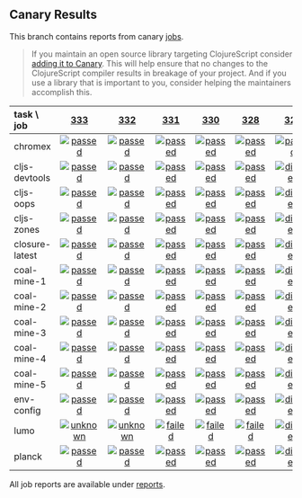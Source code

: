 ## Canary Results

This branch contains reports from canary [jobs](https://github.com/cljs-oss/canary/tree/jobs).

> If you maintain an open source library targeting ClojureScript consider [adding it to Canary](https://github.com/cljs-oss/canary/tree/master#how-to-participate). This will help ensure that no changes to the ClojureScript compiler results in breakage of your project. And if you use a library that is important to you, consider helping the maintainers accomplish this.

[//]: # (begin_overview_table)

| task \ job | <a href="reports/2018/03/30/job-000333-1.10.263-9c1c727" title="job #333 finished on 2018-03-30">333</a> | <a href="reports/2018/03/29/job-000332-1.10.248-574abb6" title="job #332 finished on 2018-03-29">332</a> | <a href="reports/2018/03/28/job-000331-1.10.244-875c42a" title="job #331 finished on 2018-03-28">331</a> | <a href="reports/2018/03/28/job-000330-1.10.244-875c42a" title="job #330 finished on 2018-03-28">330</a> | <a href="reports/2018/03/27/job-000328-1.10.242-9efb91b" title="job #328 finished on 2018-03-27">328</a> | <a href="reports/2018/03/26/job-000325-1.10.241-39609cb" title="job #325 finished on 2018-03-26">325</a> | <a href="reports/2018/03/26/job-000324-1.10.241-39609cb" title="job #324 finished on 2018-03-26">324</a> | <a href="reports/2018/03/25/job-000323-1.10.237-e951c9a" title="job #323 finished on 2018-03-25">323</a> | <a href="reports/2018/03/24/job-000322-1.10.235-207e2fb" title="job #322 finished on 2018-03-24">322</a> | <a href="reports/2018/03/24/job-000321-1.10.235-207e2fb" title="job #321 finished on 2018-03-24">321</a> |
| :--- | :---: | :---: | :---: | :---: | :---: | :---: | :---: | :---: | :---: | :---: |
| chromex | <a href="reports/2018/03/30/job-000333-1.10.263-9c1c727#-chromex"><img title="passed" src="http://box.binaryage.com/s-passed.svg"><a> | <a href="reports/2018/03/29/job-000332-1.10.248-574abb6#-chromex"><img title="passed" src="http://box.binaryage.com/s-passed.svg"><a> | <a href="reports/2018/03/28/job-000331-1.10.244-875c42a#-chromex"><img title="passed" src="http://box.binaryage.com/s-passed.svg"><a> | <a href="reports/2018/03/28/job-000330-1.10.244-875c42a#-chromex"><img title="passed" src="http://box.binaryage.com/s-passed.svg"><a> | <a href="reports/2018/03/27/job-000328-1.10.242-9efb91b#-chromex"><img title="passed" src="http://box.binaryage.com/s-passed.svg"><a> | <a href="reports/2018/03/26/job-000325-1.10.241-39609cb#-chromex"><img title="passed" src="http://box.binaryage.com/s-passed.svg"><a> | <a href="reports/2018/03/26/job-000324-1.10.241-39609cb#-chromex"><img title="unknown" src="http://box.binaryage.com/s-unknown.svg"><a> | <a href="reports/2018/03/25/job-000323-1.10.237-e951c9a#-chromex"><img title="passed" src="http://box.binaryage.com/s-passed.svg"><a> | <a href="reports/2018/03/24/job-000322-1.10.235-207e2fb#-chromex"><img title="passed" src="http://box.binaryage.com/s-passed.svg"><a> | <a href="reports/2018/03/24/job-000321-1.10.235-207e2fb#-chromex"><img title="disabled" src="http://box.binaryage.com/s-disabled.svg"><a> |
| cljs-devtools | <a href="reports/2018/03/30/job-000333-1.10.263-9c1c727#-cljs-devtools"><img title="passed" src="http://box.binaryage.com/s-passed.svg"><a> | <a href="reports/2018/03/29/job-000332-1.10.248-574abb6#-cljs-devtools"><img title="passed" src="http://box.binaryage.com/s-passed.svg"><a> | <a href="reports/2018/03/28/job-000331-1.10.244-875c42a#-cljs-devtools"><img title="passed" src="http://box.binaryage.com/s-passed.svg"><a> | <a href="reports/2018/03/28/job-000330-1.10.244-875c42a#-cljs-devtools"><img title="passed" src="http://box.binaryage.com/s-passed.svg"><a> | <a href="reports/2018/03/27/job-000328-1.10.242-9efb91b#-cljs-devtools"><img title="passed" src="http://box.binaryage.com/s-passed.svg"><a> | <a href="reports/2018/03/26/job-000325-1.10.241-39609cb#-cljs-devtools"><img title="disabled" src="http://box.binaryage.com/s-disabled.svg"><a> | <a href="reports/2018/03/26/job-000324-1.10.241-39609cb#-cljs-devtools"><img title="unknown" src="http://box.binaryage.com/s-unknown.svg"><a> | <a href="reports/2018/03/25/job-000323-1.10.237-e951c9a#-cljs-devtools"><img title="passed" src="http://box.binaryage.com/s-passed.svg"><a> | <a href="reports/2018/03/24/job-000322-1.10.235-207e2fb#-cljs-devtools"><img title="passed" src="http://box.binaryage.com/s-passed.svg"><a> | <a href="reports/2018/03/24/job-000321-1.10.235-207e2fb#-cljs-devtools"><img title="disabled" src="http://box.binaryage.com/s-disabled.svg"><a> |
| cljs-oops | <a href="reports/2018/03/30/job-000333-1.10.263-9c1c727#-cljs-oops"><img title="passed" src="http://box.binaryage.com/s-passed.svg"><a> | <a href="reports/2018/03/29/job-000332-1.10.248-574abb6#-cljs-oops"><img title="passed" src="http://box.binaryage.com/s-passed.svg"><a> | <a href="reports/2018/03/28/job-000331-1.10.244-875c42a#-cljs-oops"><img title="passed" src="http://box.binaryage.com/s-passed.svg"><a> | <a href="reports/2018/03/28/job-000330-1.10.244-875c42a#-cljs-oops"><img title="passed" src="http://box.binaryage.com/s-passed.svg"><a> | <a href="reports/2018/03/27/job-000328-1.10.242-9efb91b#-cljs-oops"><img title="passed" src="http://box.binaryage.com/s-passed.svg"><a> | <a href="reports/2018/03/26/job-000325-1.10.241-39609cb#-cljs-oops"><img title="disabled" src="http://box.binaryage.com/s-disabled.svg"><a> | <a href="reports/2018/03/26/job-000324-1.10.241-39609cb#-cljs-oops"><img title="unknown" src="http://box.binaryage.com/s-unknown.svg"><a> | <a href="reports/2018/03/25/job-000323-1.10.237-e951c9a#-cljs-oops"><img title="passed" src="http://box.binaryage.com/s-passed.svg"><a> | <a href="reports/2018/03/24/job-000322-1.10.235-207e2fb#-cljs-oops"><img title="passed" src="http://box.binaryage.com/s-passed.svg"><a> | <a href="reports/2018/03/24/job-000321-1.10.235-207e2fb#-cljs-oops"><img title="disabled" src="http://box.binaryage.com/s-disabled.svg"><a> |
| cljs-zones | <a href="reports/2018/03/30/job-000333-1.10.263-9c1c727#-cljs-zones"><img title="passed" src="http://box.binaryage.com/s-passed.svg"><a> | <a href="reports/2018/03/29/job-000332-1.10.248-574abb6#-cljs-zones"><img title="passed" src="http://box.binaryage.com/s-passed.svg"><a> | <a href="reports/2018/03/28/job-000331-1.10.244-875c42a#-cljs-zones"><img title="passed" src="http://box.binaryage.com/s-passed.svg"><a> | <a href="reports/2018/03/28/job-000330-1.10.244-875c42a#-cljs-zones"><img title="passed" src="http://box.binaryage.com/s-passed.svg"><a> | <a href="reports/2018/03/27/job-000328-1.10.242-9efb91b#-cljs-zones"><img title="passed" src="http://box.binaryage.com/s-passed.svg"><a> | <a href="reports/2018/03/26/job-000325-1.10.241-39609cb#-cljs-zones"><img title="disabled" src="http://box.binaryage.com/s-disabled.svg"><a> | <a href="reports/2018/03/26/job-000324-1.10.241-39609cb#-cljs-zones"><img title="unknown" src="http://box.binaryage.com/s-unknown.svg"><a> | <a href="reports/2018/03/25/job-000323-1.10.237-e951c9a#-cljs-zones"><img title="passed" src="http://box.binaryage.com/s-passed.svg"><a> | <a href="reports/2018/03/24/job-000322-1.10.235-207e2fb#-cljs-zones"><img title="passed" src="http://box.binaryage.com/s-passed.svg"><a> | <a href="reports/2018/03/24/job-000321-1.10.235-207e2fb#-cljs-zones"><img title="disabled" src="http://box.binaryage.com/s-disabled.svg"><a> |
| closure-latest | <a href="reports/2018/03/30/job-000333-1.10.263-9c1c727#-closure-latest"><img title="passed" src="http://box.binaryage.com/s-passed.svg"><a> | <a href="reports/2018/03/29/job-000332-1.10.248-574abb6#-closure-latest"><img title="passed" src="http://box.binaryage.com/s-passed.svg"><a> | <a href="reports/2018/03/28/job-000331-1.10.244-875c42a#-closure-latest"><img title="passed" src="http://box.binaryage.com/s-passed.svg"><a> | <a href="reports/2018/03/28/job-000330-1.10.244-875c42a#-closure-latest"><img title="passed" src="http://box.binaryage.com/s-passed.svg"><a> | <a href="reports/2018/03/27/job-000328-1.10.242-9efb91b#-closure-latest"><img title="passed" src="http://box.binaryage.com/s-passed.svg"><a> | <a href="reports/2018/03/26/job-000325-1.10.241-39609cb#-closure-latest"><img title="disabled" src="http://box.binaryage.com/s-disabled.svg"><a> | <a href="reports/2018/03/26/job-000324-1.10.241-39609cb#-closure-latest"><img title="disabled" src="http://box.binaryage.com/s-disabled.svg"><a> | <a href="reports/2018/03/25/job-000323-1.10.237-e951c9a#-closure-latest"><img title="passed" src="http://box.binaryage.com/s-passed.svg"><a> | <a href="reports/2018/03/24/job-000322-1.10.235-207e2fb#-closure-latest"><img title="passed" src="http://box.binaryage.com/s-passed.svg"><a> | <a href="reports/2018/03/24/job-000321-1.10.235-207e2fb#-closure-latest"><img title="passed" src="http://box.binaryage.com/s-passed.svg"><a> |
| coal-mine-1 | <a href="reports/2018/03/30/job-000333-1.10.263-9c1c727#-coal-mine-1"><img title="passed" src="http://box.binaryage.com/s-passed.svg"><a> | <a href="reports/2018/03/29/job-000332-1.10.248-574abb6#-coal-mine-1"><img title="passed" src="http://box.binaryage.com/s-passed.svg"><a> | <a href="reports/2018/03/28/job-000331-1.10.244-875c42a#-coal-mine-1"><img title="passed" src="http://box.binaryage.com/s-passed.svg"><a> | <a href="reports/2018/03/28/job-000330-1.10.244-875c42a#-coal-mine-1"><img title="passed" src="http://box.binaryage.com/s-passed.svg"><a> | <a href="reports/2018/03/27/job-000328-1.10.242-9efb91b#-coal-mine-1"><img title="passed" src="http://box.binaryage.com/s-passed.svg"><a> | <a href="reports/2018/03/26/job-000325-1.10.241-39609cb#-coal-mine-1"><img title="disabled" src="http://box.binaryage.com/s-disabled.svg"><a> | <a href="reports/2018/03/26/job-000324-1.10.241-39609cb#-coal-mine-1"><img title="disabled" src="http://box.binaryage.com/s-disabled.svg"><a> | <a href="reports/2018/03/25/job-000323-1.10.237-e951c9a#-coal-mine-1"><img title="passed" src="http://box.binaryage.com/s-passed.svg"><a> | <a href="reports/2018/03/24/job-000322-1.10.235-207e2fb#-coal-mine-1"><img title="passed" src="http://box.binaryage.com/s-passed.svg"><a> | <a href="reports/2018/03/24/job-000321-1.10.235-207e2fb#-coal-mine-1"><img title="disabled" src="http://box.binaryage.com/s-disabled.svg"><a> |
| coal-mine-2 | <a href="reports/2018/03/30/job-000333-1.10.263-9c1c727#-coal-mine-2"><img title="passed" src="http://box.binaryage.com/s-passed.svg"><a> | <a href="reports/2018/03/29/job-000332-1.10.248-574abb6#-coal-mine-2"><img title="passed" src="http://box.binaryage.com/s-passed.svg"><a> | <a href="reports/2018/03/28/job-000331-1.10.244-875c42a#-coal-mine-2"><img title="passed" src="http://box.binaryage.com/s-passed.svg"><a> | <a href="reports/2018/03/28/job-000330-1.10.244-875c42a#-coal-mine-2"><img title="passed" src="http://box.binaryage.com/s-passed.svg"><a> | <a href="reports/2018/03/27/job-000328-1.10.242-9efb91b#-coal-mine-2"><img title="passed" src="http://box.binaryage.com/s-passed.svg"><a> | <a href="reports/2018/03/26/job-000325-1.10.241-39609cb#-coal-mine-2"><img title="disabled" src="http://box.binaryage.com/s-disabled.svg"><a> | <a href="reports/2018/03/26/job-000324-1.10.241-39609cb#-coal-mine-2"><img title="disabled" src="http://box.binaryage.com/s-disabled.svg"><a> | <a href="reports/2018/03/25/job-000323-1.10.237-e951c9a#-coal-mine-2"><img title="passed" src="http://box.binaryage.com/s-passed.svg"><a> | <a href="reports/2018/03/24/job-000322-1.10.235-207e2fb#-coal-mine-2"><img title="passed" src="http://box.binaryage.com/s-passed.svg"><a> | <a href="reports/2018/03/24/job-000321-1.10.235-207e2fb#-coal-mine-2"><img title="disabled" src="http://box.binaryage.com/s-disabled.svg"><a> |
| coal-mine-3 | <a href="reports/2018/03/30/job-000333-1.10.263-9c1c727#-coal-mine-3"><img title="passed" src="http://box.binaryage.com/s-passed.svg"><a> | <a href="reports/2018/03/29/job-000332-1.10.248-574abb6#-coal-mine-3"><img title="passed" src="http://box.binaryage.com/s-passed.svg"><a> | <a href="reports/2018/03/28/job-000331-1.10.244-875c42a#-coal-mine-3"><img title="passed" src="http://box.binaryage.com/s-passed.svg"><a> | <a href="reports/2018/03/28/job-000330-1.10.244-875c42a#-coal-mine-3"><img title="passed" src="http://box.binaryage.com/s-passed.svg"><a> | <a href="reports/2018/03/27/job-000328-1.10.242-9efb91b#-coal-mine-3"><img title="passed" src="http://box.binaryage.com/s-passed.svg"><a> | <a href="reports/2018/03/26/job-000325-1.10.241-39609cb#-coal-mine-3"><img title="disabled" src="http://box.binaryage.com/s-disabled.svg"><a> | <a href="reports/2018/03/26/job-000324-1.10.241-39609cb#-coal-mine-3"><img title="disabled" src="http://box.binaryage.com/s-disabled.svg"><a> | <a href="reports/2018/03/25/job-000323-1.10.237-e951c9a#-coal-mine-3"><img title="passed" src="http://box.binaryage.com/s-passed.svg"><a> | <a href="reports/2018/03/24/job-000322-1.10.235-207e2fb#-coal-mine-3"><img title="passed" src="http://box.binaryage.com/s-passed.svg"><a> | <a href="reports/2018/03/24/job-000321-1.10.235-207e2fb#-coal-mine-3"><img title="disabled" src="http://box.binaryage.com/s-disabled.svg"><a> |
| coal-mine-4 | <a href="reports/2018/03/30/job-000333-1.10.263-9c1c727#-coal-mine-4"><img title="passed" src="http://box.binaryage.com/s-passed.svg"><a> | <a href="reports/2018/03/29/job-000332-1.10.248-574abb6#-coal-mine-4"><img title="passed" src="http://box.binaryage.com/s-passed.svg"><a> | <a href="reports/2018/03/28/job-000331-1.10.244-875c42a#-coal-mine-4"><img title="passed" src="http://box.binaryage.com/s-passed.svg"><a> | <a href="reports/2018/03/28/job-000330-1.10.244-875c42a#-coal-mine-4"><img title="passed" src="http://box.binaryage.com/s-passed.svg"><a> | <a href="reports/2018/03/27/job-000328-1.10.242-9efb91b#-coal-mine-4"><img title="passed" src="http://box.binaryage.com/s-passed.svg"><a> | <a href="reports/2018/03/26/job-000325-1.10.241-39609cb#-coal-mine-4"><img title="disabled" src="http://box.binaryage.com/s-disabled.svg"><a> | <a href="reports/2018/03/26/job-000324-1.10.241-39609cb#-coal-mine-4"><img title="disabled" src="http://box.binaryage.com/s-disabled.svg"><a> | <a href="reports/2018/03/25/job-000323-1.10.237-e951c9a#-coal-mine-4"><img title="passed" src="http://box.binaryage.com/s-passed.svg"><a> | <a href="reports/2018/03/24/job-000322-1.10.235-207e2fb#-coal-mine-4"><img title="passed" src="http://box.binaryage.com/s-passed.svg"><a> | <a href="reports/2018/03/24/job-000321-1.10.235-207e2fb#-coal-mine-4"><img title="disabled" src="http://box.binaryage.com/s-disabled.svg"><a> |
| coal-mine-5 | <a href="reports/2018/03/30/job-000333-1.10.263-9c1c727#-coal-mine-5"><img title="passed" src="http://box.binaryage.com/s-passed.svg"><a> | <a href="reports/2018/03/29/job-000332-1.10.248-574abb6#-coal-mine-5"><img title="passed" src="http://box.binaryage.com/s-passed.svg"><a> | <a href="reports/2018/03/28/job-000331-1.10.244-875c42a#-coal-mine-5"><img title="passed" src="http://box.binaryage.com/s-passed.svg"><a> | <a href="reports/2018/03/28/job-000330-1.10.244-875c42a#-coal-mine-5"><img title="passed" src="http://box.binaryage.com/s-passed.svg"><a> | <a href="reports/2018/03/27/job-000328-1.10.242-9efb91b#-coal-mine-5"><img title="passed" src="http://box.binaryage.com/s-passed.svg"><a> | <a href="reports/2018/03/26/job-000325-1.10.241-39609cb#-coal-mine-5"><img title="disabled" src="http://box.binaryage.com/s-disabled.svg"><a> | <a href="reports/2018/03/26/job-000324-1.10.241-39609cb#-coal-mine-5"><img title="disabled" src="http://box.binaryage.com/s-disabled.svg"><a> | <a href="reports/2018/03/25/job-000323-1.10.237-e951c9a#-coal-mine-5"><img title="passed" src="http://box.binaryage.com/s-passed.svg"><a> | <a href="reports/2018/03/24/job-000322-1.10.235-207e2fb#-coal-mine-5"><img title="passed" src="http://box.binaryage.com/s-passed.svg"><a> | <a href="reports/2018/03/24/job-000321-1.10.235-207e2fb#-coal-mine-5"><img title="disabled" src="http://box.binaryage.com/s-disabled.svg"><a> |
| env-config | <a href="reports/2018/03/30/job-000333-1.10.263-9c1c727#-env-config"><img title="passed" src="http://box.binaryage.com/s-passed.svg"><a> | <a href="reports/2018/03/29/job-000332-1.10.248-574abb6#-env-config"><img title="passed" src="http://box.binaryage.com/s-passed.svg"><a> | <a href="reports/2018/03/28/job-000331-1.10.244-875c42a#-env-config"><img title="passed" src="http://box.binaryage.com/s-passed.svg"><a> | <a href="reports/2018/03/28/job-000330-1.10.244-875c42a#-env-config"><img title="passed" src="http://box.binaryage.com/s-passed.svg"><a> | <a href="reports/2018/03/27/job-000328-1.10.242-9efb91b#-env-config"><img title="passed" src="http://box.binaryage.com/s-passed.svg"><a> | <a href="reports/2018/03/26/job-000325-1.10.241-39609cb#-env-config"><img title="disabled" src="http://box.binaryage.com/s-disabled.svg"><a> | <a href="reports/2018/03/26/job-000324-1.10.241-39609cb#-env-config"><img title="unknown" src="http://box.binaryage.com/s-unknown.svg"><a> | <a href="reports/2018/03/25/job-000323-1.10.237-e951c9a#-env-config"><img title="passed" src="http://box.binaryage.com/s-passed.svg"><a> | <a href="reports/2018/03/24/job-000322-1.10.235-207e2fb#-env-config"><img title="passed" src="http://box.binaryage.com/s-passed.svg"><a> | <a href="reports/2018/03/24/job-000321-1.10.235-207e2fb#-env-config"><img title="disabled" src="http://box.binaryage.com/s-disabled.svg"><a> |
| lumo | <a href="reports/2018/03/30/job-000333-1.10.263-9c1c727#-lumo"><img title="unknown" src="http://box.binaryage.com/s-unknown.svg"><a> | <a href="reports/2018/03/29/job-000332-1.10.248-574abb6#-lumo"><img title="unknown" src="http://box.binaryage.com/s-unknown.svg"><a> | <a href="reports/2018/03/28/job-000331-1.10.244-875c42a#-lumo"><img title="failed" src="http://box.binaryage.com/s-failed.svg"><a> | <a href="reports/2018/03/28/job-000330-1.10.244-875c42a#-lumo"><img title="failed" src="http://box.binaryage.com/s-failed.svg"><a> | <a href="reports/2018/03/27/job-000328-1.10.242-9efb91b#-lumo"><img title="failed" src="http://box.binaryage.com/s-failed.svg"><a> | <a href="reports/2018/03/26/job-000325-1.10.241-39609cb#-lumo"><img title="disabled" src="http://box.binaryage.com/s-disabled.svg"><a> | <a href="reports/2018/03/26/job-000324-1.10.241-39609cb#-lumo"><img title="disabled" src="http://box.binaryage.com/s-disabled.svg"><a> | <a href="reports/2018/03/25/job-000323-1.10.237-e951c9a#-lumo"><img title="failed" src="http://box.binaryage.com/s-failed.svg"><a> | <a href="reports/2018/03/24/job-000322-1.10.235-207e2fb#-lumo"><img title="failed" src="http://box.binaryage.com/s-failed.svg"><a> | <a href="reports/2018/03/24/job-000321-1.10.235-207e2fb#-lumo"><img title="disabled" src="http://box.binaryage.com/s-disabled.svg"><a> |
| planck | <a href="reports/2018/03/30/job-000333-1.10.263-9c1c727#-planck"><img title="passed" src="http://box.binaryage.com/s-passed.svg"><a> | <a href="reports/2018/03/29/job-000332-1.10.248-574abb6#-planck"><img title="passed" src="http://box.binaryage.com/s-passed.svg"><a> | <a href="reports/2018/03/28/job-000331-1.10.244-875c42a#-planck"><img title="passed" src="http://box.binaryage.com/s-passed.svg"><a> | <a href="reports/2018/03/28/job-000330-1.10.244-875c42a#-planck"><img title="passed" src="http://box.binaryage.com/s-passed.svg"><a> | <a href="reports/2018/03/27/job-000328-1.10.242-9efb91b#-planck"><img title="passed" src="http://box.binaryage.com/s-passed.svg"><a> | <a href="reports/2018/03/26/job-000325-1.10.241-39609cb#-planck"><img title="disabled" src="http://box.binaryage.com/s-disabled.svg"><a> | <a href="reports/2018/03/26/job-000324-1.10.241-39609cb#-planck"><img title="disabled" src="http://box.binaryage.com/s-disabled.svg"><a> | <a href="reports/2018/03/25/job-000323-1.10.237-e951c9a#-planck"><img title="passed" src="http://box.binaryage.com/s-passed.svg"><a> | <a href="reports/2018/03/24/job-000322-1.10.235-207e2fb#-planck"><img title="passed" src="http://box.binaryage.com/s-passed.svg"><a> | <a href="reports/2018/03/24/job-000321-1.10.235-207e2fb#-planck"><img title="disabled" src="http://box.binaryage.com/s-disabled.svg"><a> |

[//]: # (end_overview_table)

All job reports are available under [reports](reports).
